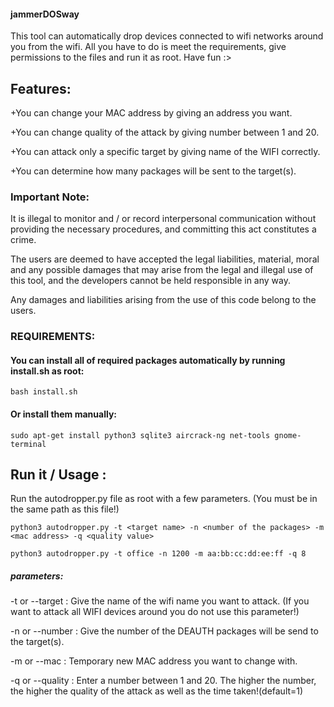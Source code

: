
#### jammerDOSway
This tool can automatically drop devices connected to wifi networks around you from the wifi. All you have to do is meet the requirements, give permissions to the files and run it as root.
Have fun :>

## Features:

+You can change your MAC address by giving an address you want.

+You can change quality of the attack by giving number between 1 and 20.

+You can attack only a specific target by giving name of the WIFI correctly.

+You can determine how many packages will be sent to the target(s).


### Important Note: 
It is illegal to monitor and / or record interpersonal communication without providing the necessary procedures, and committing this act constitutes a crime.

The users are deemed to have accepted the legal liabilities, material, moral and any possible damages that may arise from the legal and illegal use of this tool, and the developers cannot be held responsible in any way.

Any damages and liabilities arising from the use of this code belong to the users.

### REQUIREMENTS:

#### You can install all of required packages automatically by running install.sh as root:

`bash install.sh`

#### Or install them manually:

`sudo apt-get install python3 sqlite3 aircrack-ng net-tools gnome-terminal`


## Run it / Usage :
Run the autodropper.py file as root with a few parameters. (You must be in the same path as this file!) 

`python3 autodropper.py -t <target name> -n <number of the packages> -m <mac address> -q <quality value>`

`python3 autodropper.py -t office -n 1200 -m aa:bb:cc:dd:ee:ff -q 8`


##### parameters:

-t or --target : Give the name of the wifi name you want to attack. (If you want to attack all WIFI devices around you do not use this parameter!)

-n or --number : Give the number of the DEAUTH packages will be send to the target(s).

-m or --mac : Temporary new MAC address you want to change with.

-q or --quality : Enter a number between 1 and 20. The higher the number, the higher the quality of the attack as well as the time taken!(default=1)


